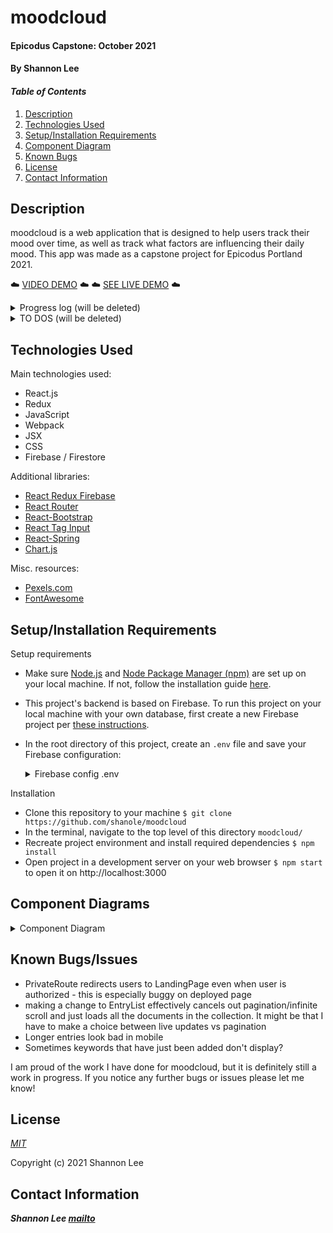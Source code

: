 # moodcloud

#### Epicodus Capstone: October 2021

#### By Shannon Lee

#### _Table of Contents_

1. [Description](#description)
2. [Technologies Used](#technologies)
3. [Setup/Installation Requirements](#setup)
4. [Component Diagram](#diagram)
5. [Known Bugs](#bugs)
6. [License](#license)
7. [Contact Information](#contact)

## Description <a id="description"></a>

moodcloud is a web application that is designed to help users track their mood over time, as well as track what factors are influencing their daily mood. This app was made as a capstone project for Epicodus Portland 2021.

☁️ [VIDEO DEMO](https://www.youtube.com/watch?v=dSzXK4oa-WM) ☁️
☁️ [SEE LIVE DEMO](https://moodcloud-b54e6.web.app/) ☁️

<details>
  <summary>Progress log (will be deleted)</summary>

- Sep 19
  - Submitted new capstone proposal, set up basic react environment
  - Planning component diagram, researching authentication w/ Firebase
  - Create to do list of tasks
- Sept 21
  - Static layout, Redux, and firebase set up
- Sept 22
  - Basic CRUD for new entries
  - I am SO CLOSE to getting the NewEntryForm component to add keywords to the keywords collection... I can get it to add, but not to update averages!!! Figure this out next time, as well as what to do when editing and deleting
- Sept 26
  - Finished database design for keyword collection
  - Incorporated pagination w/ EntryList - having trouble w/ infinite scroll
- Sept 27
  - Finished infinite scrolling EntryList
  - Researched Chart.js
  - Got basic implementation of chart down
  - Started authentication/authorization
- Sept 28
  - got auth/authorization logic figured out
  - created different routes
  - created and styled landing page
- Sept 29
  - user can now change display name and profile photo
  - styling for landing page
- Oct 2
  - working on styling all the dashboard components!
- Oct 3
  - more styling dashboard components
- Oct 7
  - focused on styling and responsive design.
  - found bug in entry list component and how it reacts to firestore realtime updates... found a workaround but i think implementing actual real time updates with actual pagination is kind of beyond my scope.
- Oct 6
  - added react spring animation
  - I think i'm becoming obsessive about this project so I may need to step away.
  </details>

<details>
  <summary>TO DOS (will be deleted)</summary>

- [x] set up basic component structure with static components
  - [x] set up most static layout for dashboard
  - [x] incorporate Redux
    - [x] write reducers for dashboard display
    - [x] incorporate firebase
- [x] develop full CRUD for posts with firestore
  - [x] create new entry
  - [x] view entries on dashboard (Entry, EntryList)
    - [x] display entry list by DATE
    - [x] pagination
      - [x] _infinite scroll_
  - [x] view entry details (EntryDetails)
    - [x] don't forget TIMESTAMP
  - [x] edit/delete entry
    - [x] basic edit functionality
    - [x] basic delete functionality
    - [x] make edit form redirect to entry DETAILS, not dashboard? --> learn about firestore queries lol
  - [x] keyword/hashtag form [react tags?](https://github.com/react-tags/react-tags)
- [x] **keyword collections in firestore**
  - [x] add and update averages for keywords when creating new post
  - [x] autosuggest
  - [x] Keyword component instead of random list elements
  - [x] KeywordDetails component - will have average, list of posts
- [x] figure out toggling between dashboard, form, keyword, and post views --FINISH BY 9/26

---

- [x] create GRAPH with Chart.js
  - [x] Each node should be able to link to a specific post
  - [x] Change timespans
  - [x] Modal on hover
- [x] Routing and landing page
- [x] authentication / authorization
  - [x] may need to change firestore db structure, esp for KEYWORDS -- all entries should have a userId assc w them; keywords may need to be nested in a user document
  - [x] redirecting when logging in not working
  - [x] security rules
- [x] UserControl components
  - [x] form to set displayName
  - [x] profile pic

---

- [ ] UI & styling that is responsive
  - [x] basic dashboard layout & 'global' styling
    - [x] privateroute redirecting
  - [x] navbar
  - [x] chart
    - [x] demo chart on landing page --FINISH BY 10/2
  - [x] new form
    - [x] react tags
    - [x] input range
  - [x] entries
    - [x] entry list
    - [x] entry details
  - [x] chart column
    - [x] date toggle buttons
    - [x] Top 5 keywords
  - [x] keywords
    - [x] keyword pill
    - [x] keyword details
  - [x] user control page (/account)
  - [x] animations
    - [ ] transition into dashboard
    - [x] modal transition
    - [x] scroll up buttons
    - [ ] keywords on topkeywords section?
  - [x] finish about section
  - [x] footer
  - [ ] final theming touches
    - [ ] favicon
  - [x] responsive design
    - [x] NAVBAR
- [ ] readme --FINISH BY 10/9
  - [ ] component diagram

---

stretch goals/bonus features

- [ ] _page to confirm delete?_
- [ ] _weather widget with openWeather?_
- [ ] _reset pw, change email, other user customization options_
- [ ] _limit only one post a day_

</details>

## Technologies Used <a id="technologies"></a>

Main technologies used:

- React.js
- Redux
- JavaScript
- Webpack
- JSX
- CSS
- Firebase / Firestore

Additional libraries:

- [React Redux Firebase](http://react-redux-firebase.com/)
- [React Router](https://reactrouter.com/)
- [React-Bootstrap](https://react-bootstrap.github.io/)
- [React Tag Input](https://www.npmjs.com/package/react-tag-input)
- [React-Spring](https://react-spring.io/)
- [Chart.js](https://www.chartjs.org/docs/latest/)

Misc. resources:

- [Pexels.com](https://pexels.com)
- [FontAwesome](https://fontawesome.com/)

## Setup/Installation Requirements <a id="setup"></a>

Setup requirements

- Make sure [Node.js](https://nodejs.org/en/) and [Node Package Manager (npm)](https://www.npmjs.com/) are set up on your local machine. If not, follow the installation guide [here](https://www.learnhowtoprogram.com/intermediate-javascript/getting-started-with-javascript/installing-node-js).
- This project's backend is based on Firebase. To run this project on your local machine with your own database, first create a new Firebase project per [these instructions](https://www.learnhowtoprogram.com/react-part-time-c-and-react-track/react-with-nosql/setting-up-a-firebase-project).
- In the root directory of this project, create an `.env` file and save your Firebase configuration:
  <details>

    <summary>Firebase config .env</summary>

  ```
  REACT_APP_FIREBASE_API_KEY = "YOUR-UNIQUE-CREDENTIALS"
  REACT_APP_FIREBASE_AUTH_DOMAIN = "YOUR-PROJECT-NAME.firebaseapp.com"
  REACT_APP_FIREBASE_DATABASE_URL = "https://YOUR-PROJECT-NAME.firebaseio.com"
  REACT_APP_FIREBASE_PROJECT_ID = "YOUR-PROJECT-FIREBASE-PROJECT-ID"
  REACT_APP_FIREBASE_STORAGE_BUCKET = "YOUR-PROJECT-NAME.appspot.com"
  REACT_APP_FIREBASE_MESSAGING_SENDER_ID = "YOUR-PROJECT-SENDER-ID"
  REACT_APP_FIREBASE_APP_ID = "YOUR-PROJECT-APP-ID"
  ```

  </details>

Installation

- Clone this repository to your machine `$ git clone https://github.com/shanole/moodcloud`
- In the terminal, navigate to the top level of this directory `moodcloud/`
- Recreate project environment and install required dependencies `$ npm install`
- Open project in a development server on your web browser `$ npm start` to open it on http://localhost:3000

## Component Diagrams <a id="diagram"></a>

<details>
  <summary>Component Diagram</summary>

</details>

## Known Bugs/Issues <a id="bugs"></a>

- PrivateRoute redirects users to LandingPage even when user is authorized - this is especially buggy on deployed page
- making a change to EntryList effectively cancels out pagination/infinite scroll and just loads all the documents in the collection. It might be that I have to make a choice between live updates vs pagination
- Longer entries look bad in mobile
- Sometimes keywords that have just been added don't display?

I am proud of the work I have done for moodcloud, but it is definitely still a work in progress. If you notice any further bugs or issues please let me know!

## License <a id="license"></a>

_[MIT](https://choosealicense.com/licenses/mit/)_

Copyright (c) 2021 Shannon Lee

## Contact Information <a id="contact"></a>

**_Shannon Lee [mailto](mailto:shannonleehj@gmail.com)_**
